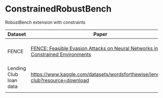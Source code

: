 # ConstrainedRobustBench
RobustBench extension with constraints

| Dataset | Paper | Subject | Size | Venue |
|---------|-------|---------|------|-------|
|FENCE|[FENCE: Feasible Evasion Attacks on Neural Networks in Constrained Environments]([url](https://dl.acm.org/doi/pdf/10.1145/3544746))|Botnet detection||ACM Transactions on Privacy and Security|
|Lending Club loan data|https://www.kaggle.com/datasets/wordsforthewise/lending-club?resource=download|credit scoring|      |kaggle|
|         |       |         |      |       |
